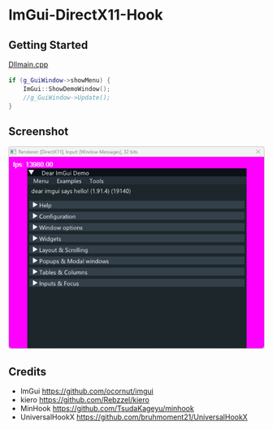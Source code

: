 # ImGui-DirectX11-Hook

## Getting Started
[Dllmain.cpp](https://github.com/WangPeng95997/ImGui-DirectX11-Hook/blob/master/ImGui-DirectX11-Hook/Dllmain.cpp#L221-L222)
```C++
if (g_GuiWindow->showMenu) {
    ImGui::ShowDemoWindow();
    //g_GuiWindow->Update();
}
```

## Screenshot
![Image](https://github.com/WangPeng95997/ImGui-DirectX11-Hook/blob/master/Screenshot/Image.png)

## Credits
* ImGui   https://github.com/ocornut/imgui
* kiero https://github.com/Rebzzel/kiero
* MinHook https://github.com/TsudaKageyu/minhook
* UniversalHookX https://github.com/bruhmoment21/UniversalHookX